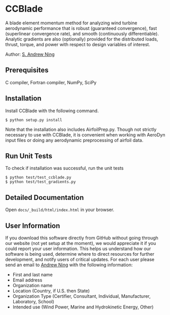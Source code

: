 # CCBlade

A blade element momentum method for analyzing wind turbine aerodynamic performance that is robust (guaranteed convergence), fast (superlinear convergence rate), and smooth (continuously differentiable).  Analytic gradients are also (optionally) provided for the distributed loads, thrust, torque, and power with respect to design variables of interest.

Author: [S. Andrew Ning](mailto:andrew.ning@nrel.gov)

## Prerequisites

C compiler, Fortran compiler, NumPy, SciPy

## Installation

Install CCBlade with the following command.

    $ python setup.py install

Note that the installation also includes AirfoilPrep.py.  Though not strictly necessary to use with CCBlade, it is convenient when working with AeroDyn input files or doing any aerodynamic preprocessing of airfoil data.

## Run Unit Tests

To check if installation was successful, run the unit tests

    $ python test/test_ccblade.py
    $ python test/test_gradients.py

## Detailed Documentation

Open `docs/_build/html/index.html` in your browser.


## User Information

If you download this software directly from GitHub without going through our website (not yet setup at the moment), we would appreciate it if you could report your user information.  This helps us understand how our software is being used, determine where to direct resources for further development, and notify users of critical updates.  For each user please send an email to [Andrew Ning](mailto:andrew.ning@nrel.gov?subject=CCBlade%20User) with the following information:

- First and last name
- Email address
- Organization name
- Location (Country, if U.S. then State)
- Organization Type (Certifier, Consultant, Individual, Manufacturer, Laboratory, School)
- Intended use (Wind Power, Marine and Hydrokinetic Energy, Other)